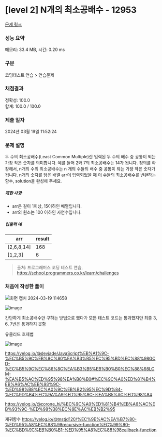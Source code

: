 # [level 2] N개의 최소공배수 - 12953 

[문제 링크](https://school.programmers.co.kr/learn/courses/30/lessons/12953#) 

### 성능 요약

메모리: 33.4 MB, 시간: 0.20 ms

### 구분

코딩테스트 연습 > 연습문제

### 채점결과

정확성: 100.0<br/>합계: 100.0 / 100.0

### 제출 일자

2024년 03월 19일 11:52:24

### 문제 설명

<p>두 수의 최소공배수(Least Common Multiple)란 입력된 두 수의 배수 중 공통이 되는 가장 작은 숫자를 의미합니다. 예를 들어 2와 7의 최소공배수는 14가 됩니다. 정의를 확장해서, n개의 수의 최소공배수는 n 개의 수들의 배수 중 공통이 되는 가장 작은 숫자가 됩니다. n개의 숫자를 담은 배열 arr이 입력되었을 때 이 수들의 최소공배수를 반환하는 함수, solution을 완성해 주세요. </p>

<h5>제한 사항</h5>

<ul>
<li>arr은 길이 1이상, 15이하인 배열입니다.</li>
<li>arr의 원소는 100 이하인 자연수입니다.</li>
</ul>

<h5>입출력 예</h5>
<table class="table">
        <thead><tr>
<th>arr</th>
<th>result</th>
</tr>
</thead>
        <tbody><tr>
<td>[2,6,8,14]</td>
<td>168</td>
</tr>
<tr>
<td>[1,2,3]</td>
<td>6</td>
</tr>
</tbody>
      </table>

> 출처: 프로그래머스 코딩 테스트 연습, https://school.programmers.co.kr/learn/challenges

### 처음에 작성한 풀이

![화면 캡처 2024-03-19 114658](https://github.com/namminimi/Algorithm/assets/111848336/ff005325-a99d-4fd2-82ea-e3d7e82f03a1)

![image](https://github.com/namminimi/Algorithm/assets/111848336/dba6fe02-5302-40d9-89b4-026e0560653c)

간단하게 최소공배수만 구하는 방법으로 했다가 
모든 테스트 코드는 통과했지만
최종 3, 6, 7번은 통과하지 못함


유클리드 호제법 

![image](https://github.com/namminimi/Algorithm/assets/111848336/706f0852-e1a8-4e07-b422-84517d80d2cf)


https://velog.io/@devjade/JavaScript%EB%A1%9C-%EC%B5%9C%EB%8C%80%EA%B3%B5%EC%95%BD%EC%88%98GCD-%EC%B5%9C%EC%86%8C%EA%B3%B5%EB%B0%B0%EC%88%98LCM-%EA%B5%AC%ED%95%98%EA%B8%B0#%EC%9C%A0%ED%81%B4%EB%A6%AC%EB%93%9C-%ED%98%B8%EC%A0%9C%EB%B2%95%EC%9D%84-%EC%9D%B4%EC%9A%A9%ED%95%9C-%EA%B5%AC%ED%98%84

https://velog.io/@corone_hi/%EC%9C%A0%ED%81%B4%EB%A6%AC%EB%93%9C-%ED%98%B8%EC%9E%AC%EB%B2%95


재귀함수 https://velog.io/@tnstjd120/%EC%9E%AC%EA%B7%80-%ED%95%A8%EC%88%98recursive-function%EC%99%80-%EC%BD%9C%EB%B0%B1-%ED%95%A8%EC%88%98callback-function



